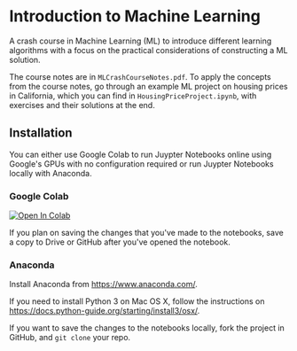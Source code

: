 # Introduction to Machine Learning
A crash course in Machine Learning (ML) to introduce different learning algorithms with a focus on the practical considerations of constructing a ML solution.

The course notes are in `MLCrashCourseNotes.pdf`. To apply the concepts from the course notes, go through an example ML project on housing prices in California, which you can find in `HousingPriceProject.ipynb`, with exercises and their solutions at the end.

## Installation
You can either use Google Colab to run Juypter Notebooks online using Google's GPUs with no configuration required or run Juypter Notebooks locally with Anaconda.

### Google Colab
[![Open In Colab](https://colab.research.google.com/assets/colab-badge.svg)](https://colab.research.google.com/github/ava-lee/MLIntroduction)

If you plan on saving the changes that you've made to the notebooks, save a copy to Drive or GitHub after you've opened the notebook. 

### Anaconda
Install Anaconda from https://www.anaconda.com/.

If you need to install Python 3 on Mac OS X, follow the instructions on https://docs.python-guide.org/starting/install3/osx/.

If you want to save the changes to the notebooks locally, fork the project in GitHub, and `git clone` your repo.